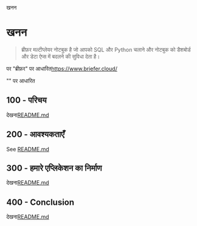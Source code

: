 खनन

# खनन

> ब्रीफ़र मल्टीप्लेयर नोटबुक है जो आपको SQL और Python चलाने और नोटबुक को डैशबोर्ड और डेटा ऐप्स में बदलने की सुविधा देता है।

पर "ब्रीफ़र" पर आधारित<https://www.briefer.cloud/>

"" पर आधारित

## 100 - परिचय

देखना[README.md](./100/README.md)

## 200 - आवश्यकताएँ

See [README.md](./200/README.md)

## 300 - हमारे एप्लिकेशन का निर्माण

देखना[README.md](./300/README.md)

## 400 - Conclusion

देखना[README.md](./400/README.md)

